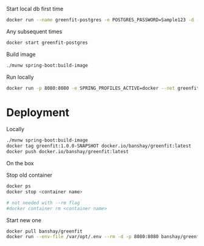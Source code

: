 Start local db first time

```bash
docker run --name greenfit-postgres -e POSTGRES_PASSWORD=Sample123 -d -p 5432:5432 postgres
```

Any subsequent times
```bash
docker start greenfit-postgres
```


Build image
```bash
./mvnw spring-boot:build-image
```

Run locally

```bash
docker run -p 8080:8080 -e SPRING_PROFILES_ACTIVE=docker --net greenfit greenfit:0.0.1-SNAPSHOT
```

# Deployment
Locally
```bash
./mvnw spring-boot:build-image
docker tag greenfit:1.0.0-SNAPSHOT docker.io/banshay/greenfit:latest
docker push docker.io/banshay/greenfit:latest
```

On the box

Stop old container 
```bash
docker ps
docker stop <container name>

# not needed with --rm flag
#docker container rm <container name>
```
Start new one
```bash
docker pull banshay/greenfit
docker run --env-file /var/opt/.env --rm -d -p 8080:8080 banshay/greenfit
```
